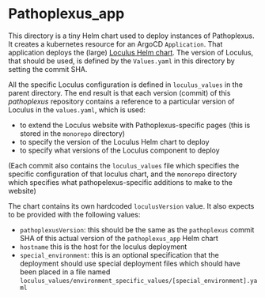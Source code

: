 # Pathoplexus_app

This directory is a tiny Helm chart used to deploy instances of Pathoplexus. It creates a kubernetes resource for an ArgoCD `Application`. That application deploys the (large) [Loculus Helm chart](https://github.com/loculus-project/loculus/tree/main/kubernetes). The version of Loculus, that should be used, is defined by the `Values.yaml` in this directory by setting the commit SHA.

All the specific Loculus configuration is defined in `loculus_values` in the parent directory. The end result is that each version (commit) of this _pathoplexus_ repository contains a reference to a particular version of Loculus in the `values.yaml`, which is used:
  - to extend the Loculus website with Pathoplexus-specific pages (this is stored in the `monorepo` directory)
  - to specify the version of the Loculus Helm chart to deploy
  - to specify what versions of the Loculus component to deploy

(Each commit also contains the `loculus_values` file which specifies the specific configuration of that loculus chart, and the `monorepo` directory which specifies what pathopelexus-specific additions to make to the website)

The chart contains its own hardcoded `loculusVersion` value. It also expects to be provided with the following values:
- `pathoplexusVersion`: this should be the same as the `pathoplexus` commit SHA of this actual version of the `pathoplexus_app` Helm chart
- `hostname` this is the host for the loculus deployment
- `special_environment`: this is an optional specification that the deployment should use special deployment files which should have been placed in a file named `loculus_values/environment_specific_values/[special_environment].yaml`
